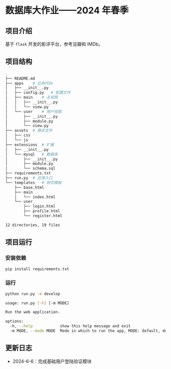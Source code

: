 # 数据库大作业——2024 年春季

## 项目介绍

基于 `flask` 开发的影评平台，参考豆瓣和 IMDb。

## 项目结构

```bash
.
├── README.md
├── apps    # 应用代码
│   ├── __init__.py
│   ├── config.py   # 配置文件
│   ├── main    # 主视图
│   │   ├── __init__.py
│   │   └── view.py
│   └── user    # 用户视图
│       ├── __init__.py
│       ├── module.py
│       └── view.py
├── assets  # 静态文件
│   ├── css
│   └── js
├── extensions  # 扩展
│   ├── __init__.py
│   └── mysql   # 数据库
│       ├── __init__.py
│       ├── module.py
│       └── schema.sql
├── requirements.txt
├── run.py  # 应用入口
└── templates   # 网页模板
    ├── base.html
    ├── main
    │   └── index.html
    └── user
        ├── login.html
        ├── profile.html
        └── register.html

12 directories, 19 files
```

## 项目运行

### 安装依赖

```bash
pip install requirements.txt
```

### 运行

```bash
python run.py -m develop
```

```bash
usage: run.py [-h] [-m MODE]

Run the web application.

options:
  -h, --help            show this help message and exit
  -m MODE, --mode MODE  Mode in which to run the app, MODE: default, develop, test
```

## 更新日志

- 2024-6-6：完成基础用户登陆验证模块
